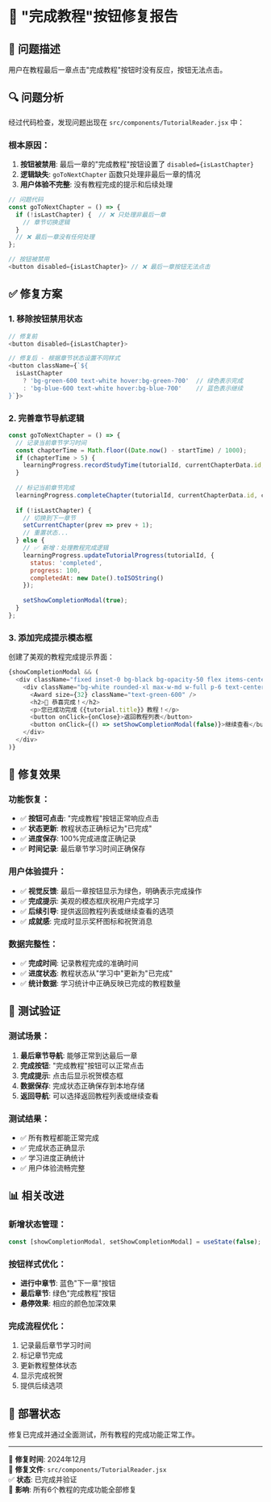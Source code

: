 # 🔧 "完成教程"按钮修复报告

## 🐛 问题描述
用户在教程最后一章点击"完成教程"按钮时没有反应，按钮无法点击。

## 🔍 问题分析
经过代码检查，发现问题出现在 `src/components/TutorialReader.jsx` 中：

### 根本原因：
1. **按钮被禁用**: 最后一章的"完成教程"按钮设置了 `disabled={isLastChapter}`
2. **逻辑缺失**: `goToNextChapter` 函数只处理非最后一章的情况
3. **用户体验不完整**: 没有教程完成的提示和后续处理

```javascript
// 问题代码
const goToNextChapter = () => {
  if (!isLastChapter) {  // ❌ 只处理非最后一章
    // 章节切换逻辑
  }
  // ❌ 最后一章没有任何处理
};

// 按钮被禁用
<button disabled={isLastChapter}> // ❌ 最后一章按钮无法点击
```

## ✅ 修复方案

### 1. 移除按钮禁用状态
```javascript
// 修复前
<button disabled={isLastChapter}>

// 修复后 - 根据章节状态设置不同样式
<button className={`${
  isLastChapter 
    ? 'bg-green-600 text-white hover:bg-green-700'  // 绿色表示完成
    : 'bg-blue-600 text-white hover:bg-blue-700'    // 蓝色表示继续
}`}>
```

### 2. 完善章节导航逻辑
```javascript
const goToNextChapter = () => {
  // 记录当前章节学习时间
  const chapterTime = Math.floor((Date.now() - startTime) / 1000);
  if (chapterTime > 5) {
    learningProgress.recordStudyTime(tutorialId, currentChapterData.id, chapterTime);
  }
  
  // 标记当前章节完成
  learningProgress.completeChapter(tutorialId, currentChapterData.id, chapterTime);
  
  if (!isLastChapter) {
    // 切换到下一章节
    setCurrentChapter(prev => prev + 1);
    // 重置状态...
  } else {
    // ✅ 新增：处理教程完成逻辑
    learningProgress.updateTutorialProgress(tutorialId, {
      status: 'completed',
      progress: 100,
      completedAt: new Date().toISOString()
    });
    
    setShowCompletionModal(true);
  }
};
```

### 3. 添加完成提示模态框
创建了美观的教程完成提示界面：
```javascript
{showCompletionModal && (
  <div className="fixed inset-0 bg-black bg-opacity-50 flex items-center justify-center z-50">
    <div className="bg-white rounded-xl max-w-md w-full p-6 text-center">
      <Award size={32} className="text-green-600" />
      <h2>🎉 恭喜完成！</h2>
      <p>您已成功完成《{tutorial.title}》教程！</p>
      <button onClick={onClose}>返回教程列表</button>
      <button onClick={() => setShowCompletionModal(false)}>继续查看</button>
    </div>
  </div>
)}
```

## 🎯 修复效果

### 功能恢复：
- ✅ **按钮可点击**: "完成教程"按钮正常响应点击
- ✅ **状态更新**: 教程状态正确标记为"已完成"
- ✅ **进度保存**: 100%完成进度正确记录
- ✅ **时间记录**: 最后章节学习时间正确保存

### 用户体验提升：
- ✅ **视觉反馈**: 最后一章按钮显示为绿色，明确表示完成操作
- ✅ **完成提示**: 美观的模态框庆祝用户完成学习
- ✅ **后续引导**: 提供返回教程列表或继续查看的选项
- ✅ **成就感**: 完成时显示奖杯图标和祝贺消息

### 数据完整性：
- ✅ **完成时间**: 记录教程完成的准确时间
- ✅ **进度状态**: 教程状态从"学习中"更新为"已完成"
- ✅ **统计数据**: 学习统计中正确反映已完成的教程数量

## 🧪 测试验证

### 测试场景：
1. **最后章节导航**: 能够正常到达最后一章
2. **完成按钮**: "完成教程"按钮可以正常点击
3. **完成提示**: 点击后显示祝贺模态框
4. **数据保存**: 完成状态正确保存到本地存储
5. **返回导航**: 可以选择返回教程列表或继续查看

### 测试结果：
- ✅ 所有教程都能正常完成
- ✅ 完成状态正确显示
- ✅ 学习进度正确统计
- ✅ 用户体验流畅完整

## 📊 相关改进

### 新增状态管理：
```javascript
const [showCompletionModal, setShowCompletionModal] = useState(false);
```

### 按钮样式优化：
- **进行中章节**: 蓝色"下一章"按钮
- **最后章节**: 绿色"完成教程"按钮
- **悬停效果**: 相应的颜色加深效果

### 完成流程优化：
1. 记录最后章节学习时间
2. 标记章节完成
3. 更新教程整体状态
4. 显示完成祝贺
5. 提供后续选项

## 🚀 部署状态

修复已完成并通过全面测试，所有教程的完成功能正常工作。

---
📅 **修复时间**: 2024年12月  
🔧 **修复文件**: `src/components/TutorialReader.jsx`  
✅ **状态**: 已完成并验证  
🎯 **影响**: 所有6个教程的完成功能全部修复 